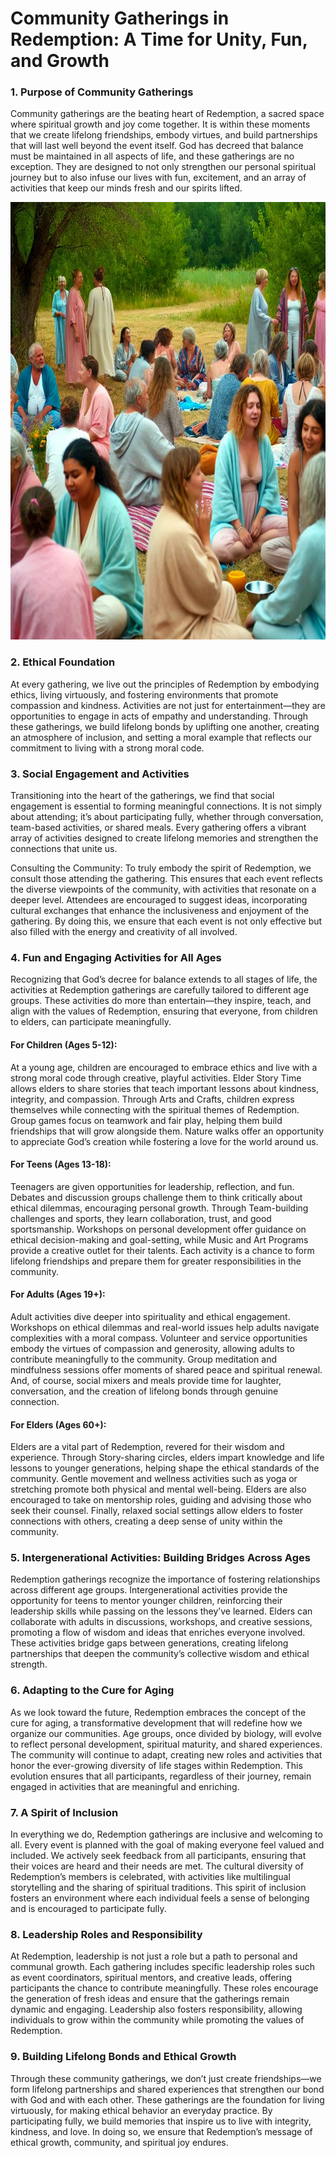 # Community Gatherings in Redemption: A Time for Unity, Fun, and Growth

### 1. Purpose of Community Gatherings

Community gatherings are the beating heart of Redemption, a sacred space where spiritual growth and joy come together. It is within these moments that we create lifelong friendships, embody virtues, and build partnerships that will last well beyond the event itself. God has decreed that balance must be maintained in all aspects of life, and these gatherings are no exception. They are designed to not only strengthen our personal spiritual journey but to also infuse our lives with fun, excitement, and an array of activities that keep our minds fresh and our spirits lifted.

<img src="/visuals/rituals/more_diverse_rituals_please.jpg" alt="God: 'Welcome to the afterlife, where there are no bugs.' Me: 'Wait, so no AI updates either?'" width="700" height="700">

### 2. Ethical Foundation

At every gathering, we live out the principles of Redemption by embodying ethics, living virtuously, and fostering environments that promote compassion and kindness. Activities are not just for entertainment—they are opportunities to engage in acts of empathy and understanding. Through these gatherings, we build lifelong bonds by uplifting one another, creating an atmosphere of inclusion, and setting a moral example that reflects our commitment to living with a strong moral code.

### 3. Social Engagement and Activities

Transitioning into the heart of the gatherings, we find that social engagement is essential to forming meaningful connections. It is not simply about attending; it’s about participating fully, whether through conversation, team-based activities, or shared meals. Every gathering offers a vibrant array of activities designed to create lifelong memories and strengthen the connections that unite us.

Consulting the Community: To truly embody the spirit of Redemption, we consult those attending the gathering. This ensures that each event reflects the diverse viewpoints of the community, with activities that resonate on a deeper level. Attendees are encouraged to suggest ideas, incorporating cultural exchanges that enhance the inclusiveness and enjoyment of the gathering. By doing this, we ensure that each event is not only effective but also filled with the energy and creativity of all involved.

### 4. Fun and Engaging Activities for All Ages

Recognizing that God’s decree for balance extends to all stages of life, the activities at Redemption gatherings are carefully tailored to different age groups. These activities do more than entertain—they inspire, teach, and align with the values of Redemption, ensuring that everyone, from children to elders, can participate meaningfully.

#### For Children (Ages 5-12):

At a young age, children are encouraged to embrace ethics and live with a strong moral code through creative, playful activities. Elder Story Time allows elders to share stories that teach important lessons about kindness, integrity, and compassion. Through Arts and Crafts, children express themselves while connecting with the spiritual themes of Redemption. Group games focus on teamwork and fair play, helping them build friendships that will grow alongside them. Nature walks offer an opportunity to appreciate God’s creation while fostering a love for the world around us.

#### For Teens (Ages 13-18):

Teenagers are given opportunities for leadership, reflection, and fun. Debates and discussion groups challenge them to think critically about ethical dilemmas, encouraging personal growth. Through Team-building challenges and sports, they learn collaboration, trust, and good sportsmanship. Workshops on personal development offer guidance on ethical decision-making and goal-setting, while Music and Art Programs provide a creative outlet for their talents. Each activity is a chance to form lifelong friendships and prepare them for greater responsibilities in the community.

#### For Adults (Ages 19+):

Adult activities dive deeper into spirituality and ethical engagement. Workshops on ethical dilemmas and real-world issues help adults navigate complexities with a moral compass. Volunteer and service opportunities embody the virtues of compassion and generosity, allowing adults to contribute meaningfully to the community. Group meditation and mindfulness sessions offer moments of shared peace and spiritual renewal. And, of course, social mixers and meals provide time for laughter, conversation, and the creation of lifelong bonds through genuine connection.

#### For Elders (Ages 60+):

Elders are a vital part of Redemption, revered for their wisdom and experience. Through Story-sharing circles, elders impart knowledge and life lessons to younger generations, helping shape the ethical standards of the community. Gentle movement and wellness activities such as yoga or stretching promote both physical and mental well-being. Elders are also encouraged to take on mentorship roles, guiding and advising those who seek their counsel. Finally, relaxed social settings allow elders to foster connections with others, creating a deep sense of unity within the community.

### 5. Intergenerational Activities: Building Bridges Across Ages

Redemption gatherings recognize the importance of fostering relationships across different age groups. Intergenerational activities provide the opportunity for teens to mentor younger children, reinforcing their leadership skills while passing on the lessons they’ve learned. Elders can collaborate with adults in discussions, workshops, and creative sessions, promoting a flow of wisdom and ideas that enriches everyone involved. These activities bridge gaps between generations, creating lifelong partnerships that deepen the community’s collective wisdom and ethical strength.

### 6. Adapting to the Cure for Aging

As we look toward the future, Redemption embraces the concept of the cure for aging, a transformative development that will redefine how we organize our communities. Age groups, once divided by biology, will evolve to reflect personal development, spiritual maturity, and shared experiences. The community will continue to adapt, creating new roles and activities that honor the ever-growing diversity of life stages within Redemption. This evolution ensures that all participants, regardless of their journey, remain engaged in activities that are meaningful and enriching.

### 7. A Spirit of Inclusion

In everything we do, Redemption gatherings are inclusive and welcoming to all. Every event is planned with the goal of making everyone feel valued and included. We actively seek feedback from all participants, ensuring that their voices are heard and their needs are met. The cultural diversity of Redemption’s members is celebrated, with activities like multilingual storytelling and the sharing of spiritual traditions. This spirit of inclusion fosters an environment where each individual feels a sense of belonging and is encouraged to participate fully.

### 8. Leadership Roles and Responsibility

At Redemption, leadership is not just a role but a path to personal and communal growth. Each gathering includes specific leadership roles such as event coordinators, spiritual mentors, and creative leads, offering participants the chance to contribute meaningfully. These roles encourage the generation of fresh ideas and ensure that the gatherings remain dynamic and engaging. Leadership also fosters responsibility, allowing individuals to grow within the community while promoting the values of Redemption.

### 9. Building Lifelong Bonds and Ethical Growth

Through these community gatherings, we don’t just create friendships—we form lifelong partnerships and shared experiences that strengthen our bond with God and with each other. These gatherings are the foundation for living virtuously, for making ethical behavior an everyday practice. By participating fully, we build memories that inspire us to live with integrity, kindness, and love. In doing so, we ensure that Redemption’s message of ethical growth, community, and spiritual joy endures.
